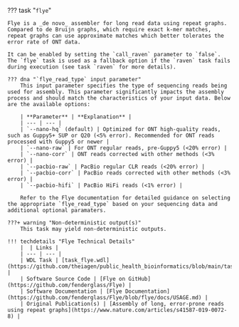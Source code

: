 ??? task "`flye`"

    Flye is a _de novo_ assembler for long read data using repeat graphs. Compared to de Bruijn graphs, which require exact k-mer matches, repeat graphs can use approximate matches which better tolerates the error rate of ONT data.

<!-- if: theiaviral -->
    It can be enabled by setting the `call_raven` parameter to `false`. The `flye` task is used as a fallback option if the `raven` task fails during execution (see task `raven` for more details).
<!-- endif -->

    ??? dna "`flye_read_type` input parameter" 
        This input parameter specifies the type of sequencing reads being used for assembly. This parameter significantly impacts the assembly process and should match the characteristics of your input data. Below are the available options:
    
        | **Parameter** | **Explanation** |
        | --- | --- |
        | `--nano-hq` (default) | Optimized for ONT high-quality reads, such as Guppy5+ SUP or Q20 (<5% error). Recommended for ONT reads processed with Guppy5 or newer |
        | `--nano-raw` | For ONT regular reads, pre-Guppy5 (<20% error) |
        | `--nano-corr` | ONT reads corrected with other methods (<3% error) |
        | `--pacbio-raw` | PacBio regular CLR reads (<20% error) |
        | `--pacbio-corr` | PacBio reads corrected with other methods (<3% error) |
        | `--pacbio-hifi` | PacBio HiFi reads (<1% error) |
    
        Refer to the Flye documentation for detailed guidance on selecting the appropriate `flye_read_type` based on your sequencing data and additional optional paramaters.

    ???+ warning "Non-deterministic output(s)"
        This task may yield non-deterministic outputs.

    !!! techdetails "Flye Technical Details"
        |  | Links |
        | --- | --- |
        | WDL Task | [task_flye.wdl](https://github.com/theiagen/public_health_bioinformatics/blob/main/tasks/assembly/task_flye.wdl) |
        | Software Source Code | [Flye on GitHub](https://github.com/fenderglass/Flye) |
        | Software Documentation | [Flye Documentation](https://github.com/fenderglass/Flye/blob/flye/docs/USAGE.md) |
        | Original Publication(s) | [Assembly of long, error-prone reads using repeat graphs](https://www.nature.com/articles/s41587-019-0072-8) |